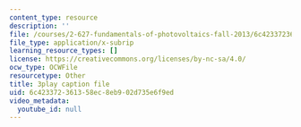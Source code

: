 ```yaml
---
content_type: resource
description: ''
file: /courses/2-627-fundamentals-of-photovoltaics-fall-2013/6c423372361358ec8eb902d735e6f9ed_hewgCK5oZAo.srt
file_type: application/x-subrip
learning_resource_types: []
license: https://creativecommons.org/licenses/by-nc-sa/4.0/
ocw_type: OCWFile
resourcetype: Other
title: 3play caption file
uid: 6c423372-3613-58ec-8eb9-02d735e6f9ed
video_metadata:
  youtube_id: null
---
```

